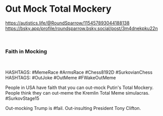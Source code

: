 # Out Mock Total Mockery

https://autistics.life/@RoundSparrow/115457893044188138    
https://bsky.app/profile/roundsparrow.bsky.social/post/3m4dnekpku22n

&nbsp;

### Faith in Mocking

&nbsp;

HASHTAGS: #MemeRace #ArmsRace #Chess8192D #SurkovianChess     
HASHTAGS: #OutJoke #OutMeme #FWakeOutMeme 

People in USA have faith that you can out-mock Putin's Total Mockery. People think they can out-meme the Kremlin Total Meme simulacras. #SurkovStage15

Out-mocking Trump is #fail. Out-insulting President Tony Clifton.
